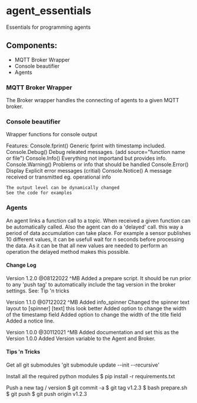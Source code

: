 # agent_essentials
Essentials for programming agents
	
## Components:

* MQTT Broker Wrapper
* Console beautifier
* Agents 

### MQTT Broker Wrapper

The Broker wrapper handles the connecting of agents to a given MQTT broker.


### Console beautifier

Wrapper functions for console output

Features:
	Console.fprint()   Generic fprint with timestamp included.
	Console.Debug()    Debug releated messages. (add source="function name or file")
	Console.Info()     Everything not importand but provides info.
	Console.Warning()  Problems or info that should be handled
	Console.Error()    Display Explicit error messages (critial)
	Console.Notice()   A message received or transmitted eg. operational info

	The output level can be dynamically changed
	See the code for examples

### Agents

An agent links a function call to a topic. When received a given function can be automatically called. 
Also the agent can do  a 'delayed' call. this way a period of data accumulation can take place. 
For example a sensor publishes 10 different values, it can be usefull wait for n seconds before processing the data. 
As it can be that all new values are needed to perform an operation the delayed method makes this possible. 



#### Change Log

Version 1.2.0
	@08122022 ^MB
	Added a prepare script. It should be run prior to any 'push tag' to automatically include the tag version 
	in the broker settings.
	See: Tip 'n tricks

Version 1.1.0
	@07122022 ^MB
	Added info_spinner 
	Changed the spinner text layout to [spinner] [text] this look better
	Added option to change the width of the timestamp field
	Added option to change the width of the title field
	Added a notice line. 


Version 1.0.0
	@30112021 ^MB 
	Added documentation and set this as the Version 1.0.0
	Added Version variable to the Agent and Broker. 
 

#### Tips 'n Tricks

Get all git submodules
	'git submodule update --init --recursive'

Install all the required python modules
	$ pip install -r requirements.txt

Push a new tag / version
	$ git commit -a
	$ git tag v1.2.3
	$ bash prepare.sh
	$ git push
	$ git push origin v1.2.3

